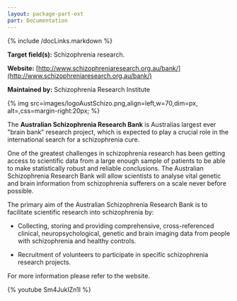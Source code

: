 ```yaml
---
layout: package-part-ext
part: Documentation
---
```

{% include /docLinks.markdown %}

**Target field(s):** Schizophrenia research. 

**Website:** [http://www.schizophreniaresearch.org.au/bank/](http://www.schizophreniaresearch.org.au/bank/)

**Maintained by:** Schizophrenia Research Institute


{% img src=images/logoAustSchizo.png,align=left,w=70,dim=px, alt=,css=margin-right:20px; %}

The **Australian Schizophrenia Research Bank** is Australias largest ever "brain bank" research project, which is expected to play a crucial role in the international search for a schizophrenia cure.

One of the greatest challenges in schizophrenia research has been getting access to scientific data from a large enough sample of patients to be able to make statistically robust and reliable conclusions. The Australian Schizophrenia Research Bank will allow scientists to analyse vital genetic and brain information from schizophrenia sufferers on a scale never before possible.

The primary aim of the Australian Schizophrenia Research Bank is to facilitate scientific research into schizophrenia by:

* Collecting, storing and providing comprehensive, cross-referenced clinical, neuropsychological, genetic and brain imaging data from people with schizophrenia and healthy controls.

* Recruitment of volunteers to participate in specific schizophrenia research projects.

For more information please refer to the website.

{% youtube Sm4JukIZn1I %}
